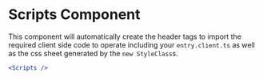 # Scripts Component

This component will automatically create the header tags to import the required client side code to operate including your `entry.client.ts` as well as the css sheet generated by the `new StyleClass`s.

```jsx
<Scripts />
```